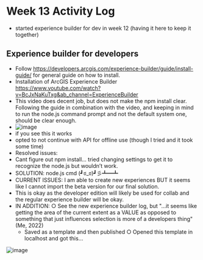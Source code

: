 # Week 13 Activity Log
* started experience builder for dev in week 12 (having it here to keep it together)

## Experience builder for developers
* Follow https://developers.arcgis.com/experience-builder/guide/install-guide/ for general guide on how to install.
* Installation of ArcGIS Experience Builder https://www.youtube.com/watch?v=BcJxNaKuTxg&ab_channel=ExperienceBuilder
* This video does  decent job, but does not make the npm install clear. 
Following the guide in combination with the video, and keeping in mind to run the node.js command prompt and not the default system one, should be clear enough.
* ![image](https://user-images.githubusercontent.com/91274079/163194861-1029b2fa-d468-42ef-afad-6ca91432269b.png)
* if you see this it works
* opted to not continue with API for offline use (though I tried and it took some time)
* Resolved issues:
* Cant figure out npm install… tried changing settings to get it to recognize the node.js but wouldn’t work. 
* SOLUTION: node.js cmd      (┛ಠ_ಠ)┛彡┻━┻
* CURRENT ISSUES: I am able to create new experiences BUT it seems like I cannot import the beta version for our final solution. 
* This is okay as the developer edition will likely be used for collab and the regular experience builder will be okay.
* IN ADDITION:
		○ See the new experience builder log, but "…it seems like getting the area of the current extent as a VALUE as opposed to something that just influences selection is more of a developers thing" (Me, 2022)
	- Saved as a template and then published
		○ Opened this template in localhost and got this…

![image](https://user-images.githubusercontent.com/91274079/163195392-6d5a3f62-4146-481c-933d-2fd2bd745b1c.png)








